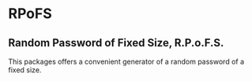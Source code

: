 # RPoFS

## Random Password of Fixed Size, R.P.o.F.S.

This packages offers a convenient generator of a random password of a fixed size.
